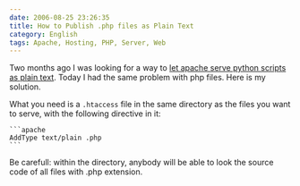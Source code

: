 ```yaml
---
date: 2006-08-25 23:26:35
title: How to Publish .php files as Plain Text
category: English
tags: Apache, Hosting, PHP, Server, Web
---
```


Two months ago I was looking for a way to [let apache serve python scripts as plain text](https://kevin.deldycke.com/2006/05/how-to-localy-disable-python-cgi/). Today I had the same problem with php files. Here is my solution.

What you need is a `.htaccess` file in the same directory as the files you want to serve, with the following directive in it:

    ```apache
    AddType text/plain .php
    ```

Be carefull: within the directory, anybody will be able to look the source code of all files with .php extension.

